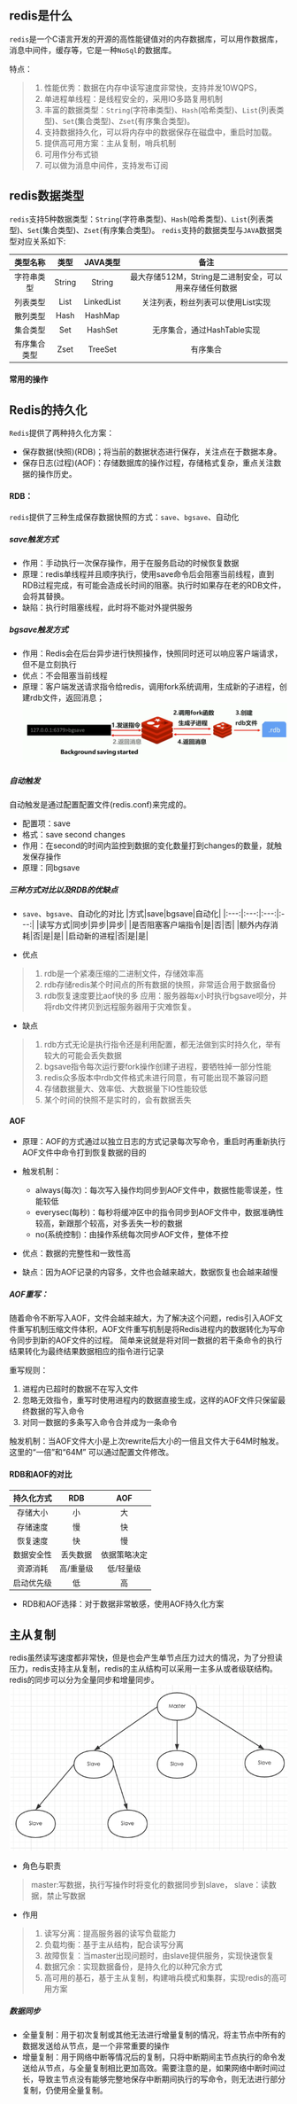 ## redis是什么
`redis`是一个C语言开发的开源的高性能键值对的内存数据库，可以用作数据库，消息中间件，缓存等，它是一种`NoSql`的数据库。

特点：
>1. 性能优秀：数据在内存中读写速度非常快，支持并发10WQPS，
>2. 单进程单线程：是线程安全的，采用IO多路复用机制
>3. 丰富的数据类型：`String`(字符串类型)、`Hash`(哈希类型)、`List`(列表类型)、`Set`(集合类型)、`Zset`(有序集合类型)。
>4. 支持数据持久化，可以将内存中的数据保存在磁盘中，重启时加载。
>5. 提供高可用方案：主从复制，哨兵机制
>6. 可用作分布式锁
>7. 可以做为消息中间件，支持发布订阅

## redis数据类型

`redis`支持5种数据类型：`String`(字符串类型)、`Hash`(哈希类型)、`List`(列表类型)、`Set`(集合类型)、`Zset`(有序集合类型)。
`redis`支持的数据类型与`JAVA`数据类型对应关系如下:

|类型名称|类型|JAVA类型|备注|
|:---:|:---:|:---:|:---:|
|字符串类型|String|String|最大存储512M，String是二进制安全，可以用来存储任何数据|
|列表类型|List|LinkedList|关注列表，粉丝列表可以使用List实现|
|散列类型|Hash|HashMap||
|集合类型|Set|HashSet|无序集合，通过HashTable实现|
|有序集合类型|Zset|TreeSet|有序集合|

#### 常用的操作


## Redis的持久化
`Redis`提供了两种持久化方案：
- 保存数据(快照)(RDB)；将当前的数据状态进行保存，关注点在于数据本身。
- 保存日志(过程)(AOF)：存储数据库的操作过程，存储格式复杂，重点关注数据的操作历史。

#### RDB：
`redis`提供了三种生成保存数据快照的方式：`save`、`bgsave`、自动化

##### save触发方式
- 作用：手动执行一次保存操作，用于在服务启动的时候恢复数据
- 原理：redis单线程并且顺序执行，使用save命令后会阻塞当前线程，直到RDB过程完成，有可能会造成长时间的阻塞。执行时如果存在老的RDB文件，会将其替换。
- 缺陷：执行时阻塞线程，此时将不能对外提供服务

##### bgsave触发方式
- 作用：Redis会在后台异步进行快照操作，快照同时还可以响应客户端请求，但不是立刻执行
- 优点：不会阻塞当前线程
- 原理：客户端发送请求指令给redis，调用fork系统调用，生成新的子进程，创建rdb文件，返回消息；
![](./bgsave.png)
##### 自动触发
自动触发是通过配置配置文件(redis.conf)来完成的。
- 配置项：save
- 格式：save second changes
- 作用：在second的时间内监控到数据的变化数量打到changes的数量，就触发保存操作
- 原理：同bgsave

##### 三种方式对比以及RDB的优缺点
- `save`、`bgsave`、自动化的对比
|方式|save|bgsave|自动化|
|:---:|:---:|:---:|:---:|
|读写方式|同步|异步|异步|
|是否阻塞客户端指令|是|否|否|
|额外内存消耗|否|是|是|
|启动新的进程|否|是|是|

- 优点
>1. rdb是一个紧凑压缩的二进制文件，存储效率高
>2. rdb存储redis某个时间点的所有数据的快照，非常适合用于数据备份
>3. rdb恢复速度要比aof快的多
>应用：服务器每x小时执行bgsave呗分，并将rdb文件拷贝到远程服务器用于灾难恢复。

- 缺点
>1. rdb方式无论是执行指令还是利用配置，都无法做到实时持久化，举有较大的可能会丢失数据
>2. bgsave指令每次运行要fork操作创建子进程，要牺牲掉一部分性能
>3. redis众多版本中rdb文件格式未进行同意，有可能出现不兼容问题
>4. 存储数据量大、效率低、大数据量下IO性能较低
>5. 某个时间的快照不是实时的，会有数据丢失

#### AOF
- 原理：AOF的方式通过以独立日志的方式记录每次写命令，重启时再重新执行AOF文件中命令打到恢复数据的目的
- 触发机制：
   - always(每次)：每次写入操作均同步到AOF文件中，数据性能零误差，性能较低
   - everysec(每秒)：每秒将缓冲区中的指令同步到AOF文件中，数据准确性较高，新跟那个较高，对多丢失一秒的数据
   - no(系统控制)：由操作系统每次同步AOF文件，整体不控

- 优点：数据的完整性和一致性高
- 缺点：因为AOF记录的内容多，文件也会越来越大，数据恢复也会越来越慢
##### AOF重写：
随着命令不断写入AOF，文件会越来越大，为了解决这个问题，redis引入AOF文件重写机制压缩文件体积，AOF文件重写机制是将Redis进程内的数据转化为写命令同步到新的AOF文件的过程。
简单来说就是将对同一数据的若干条命令的执行结果转化为最终结果数据相应的指令进行记录

重写规则：
1. 进程内已超时的数据不在写入文件
2. 忽略无效指令，重写时使用进程内的数据直接生成，这样的AOF文件只保留最终数据的写入命令
3. 对同一数据的多条写入命令合并成为一条命令

触发机制：当AOF文件大小是上次rewrite后大小的一倍且文件大于64M时触发。这里的“一倍”和“64M” 可以通过配置文件修改。

#### RDB和AOF的对比

|持久化方式|RDB|AOF|
|:---:|:---:|:---:|
|存储大小|小|大|
|存储速度|慢|快|
|恢复速度|快|慢|
|数据安全性|丢失数据|依据策略决定|
|资源消耗|高/重量级|低/轻量级|
|启动优先级|低|高|

- RDB和AOF选择：对于数据非常敏感，使用AOF持久化方案

## 主从复制
redis虽然读写速度都非常快，但是也会产生单节点压力过大的情况，为了分担读压力，redis支持主从复制，redis的主从结构可以采用一主多从或者级联结构。
redis的同步可以分为全量同步和增量同步。
![](redis级联架构.png)

- 角色与职责
> master:写数据，执行写操作时将变化的数据同步到slave，
> slave：读数据，禁止写数据

- 作用
>1. 读写分离：提高服务器的读写负载能力
>2. 负载均衡：基于主从结构，配合读写分离
>3. 故障恢复：当master出现问题时，由slave提供服务，实现快速恢复
>4. 数据冗余：实现数据备份，是持久化的以种冗余方式
>5. 高可用的基石，基于主从复制，构建哨兵模式和集群，实现redis的高可用方案

##### 数据同步
- 全量复制：用于初次复制或其他无法进行增量复制的情况，将主节点中所有的数据发送给从节点，是一个非常重要的操作
- 增量复制：用于网络中断等情况后的复制，只将中断期间主节点执行的命令发送给从节点，与全量复制相比更加高效。需要注意的是，如果网络中断时间过长，导致主节点没有能够完整地保存中断期间执行的写命令，则无法进行部分复制，仍使用全量复制。




